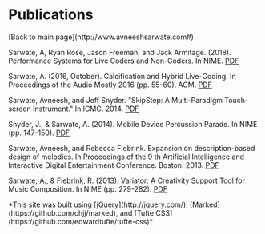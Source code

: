 <b>Publications</b>
===============
<div>[Back to main page](http://www.avneeshsarwate.com#)</div>

Sarwate, A, Ryan Rose, Jason Freeman, and Jack Armitage. (2018). Performance Systems for Live Coders and Non-Coders. In NIME. [PDF](/static/papers/LiveCodersAndNonCoders.pdf) 

Sarwate, A. (2016, October). Calcification and Hybrid Live-Coding. In Proceedings of the Audio Mostly 2016 (pp. 55-60). ACM. [PDF](/static/papers/CalcificationAndHybridLiveCoding.pdf)

Sarwate, Avneesh, and Jeff Snyder. "SkipStep: A Multi-Paradigm Touch-screen Instrument." In ICMC. 2014. [PDF](/static/papers/SkipStep.pdf)

Snyder, J., & Sarwate, A. (2014). Mobile Device Percussion Parade. In NIME (pp. 147-150). [PDF](/static/papers/MobileMarchingBand.pdf) 

Sarwate, Avneesh, and Rebecca Fiebrink. Expansion on description-based design of melodies. In Proceedings of the 9 th Artificial Intelligence and Interactive Digital Entertainment Conference. Boston. 2013. [PDF](papers/ExpansionOnDescriptionBasedDesign.pdf)

Sarwate, A., & Fiebrink, R. (2013). Variator: A Creativity Support Tool for Music Composition. In NIME (pp. 279-282). [PDF](/static/papers/Variator.pdf)

<footer>*This site was built using  [jQuery](http://jquery.com/), [Marked](https://github.com/chjj/marked), and [Tufte CSS](https://github.com/edwardtufte/tufte-css)*</footer>